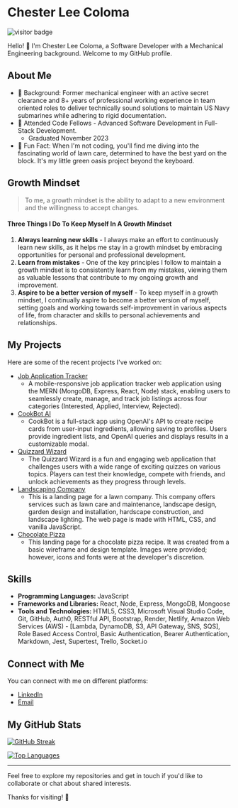 # Chester Lee Coloma

![visitor badge](https://visitor-badge.laobi.icu/badge?page_id=cleecoloma.cleecoloma)

Hello! 👋 I'm Chester Lee Coloma, a Software Developer with a Mechanical Engineering background. Welcome to my GitHub profile.

## About Me

* 💬 Background: Former mechanical engineer with an active secret clearance and 8+ years of professional working experience in team oriented roles to deliver technically sound solutions to maintain US Navy submarines while adhering to rigid documentation.
* 💼 Attended Code Fellows - Advanced Software Development in Full-Stack Development.
    * Graduated November 2023
* 🎉 Fun Fact: When I'm not coding, you'll find me diving into the fascinating world of lawn care, determined to have the best yard on the block. It's my little green oasis project beyond the keyboard.

## Growth Mindset
> To me, a growth mindset is the ability to adapt to a new environment and the willingness to accept changes.

#### Three Things I Do To Keep Myself In A Growth Mindset
1. **Always learning new skills** - I always make an effort to continuously learn new skills, as it helps me stay in a growth mindset by embracing opportunities for personal and professional development.
2. **Learn from mistakes** - One of the key principles I follow to maintain a growth mindset is to consistently learn from my mistakes, viewing them as valuable lessons that contribute to my ongoing growth and improvement.
3. **Aspire to be a better version of myself** - To keep myself in a growth mindset, I continually aspire to become a better version of myself, setting goals and working towards self-improvement in various aspects of life, from character and skills to personal achievements and relationships.

## My Projects

Here are some of the recent projects I've worked on:

* [Job Application Tracker](https://job-application-tracker-app.netlify.app/)
    * A mobile-responsive job application tracker web application using the MERN (MongoDB, Express, React, Node) stack, enabling users to seamlessly create, manage, and track job listings across four categories (Interested, Applied, Interview, Rejected).
* [CookBot AI](https://cookbot-ai-app.netlify.app/)
    * CookBot is a full-stack app using OpenAI's API to create recipe cards from user-input ingredients, allowing saving to profiles. Users provide ingredient lists, and OpenAI queries and displays results in a customizable modal.
* [Quizzard Wizard](https://code-fellow-quizzards.github.io/quizzard-wizard/)
    * The Quizzard Wizard is a fun and engaging web application that challenges users with a wide range of exciting quizzes on various topics. Players can test their knowledge, compete with friends, and unlock achievements as they progress through levels.
* [Landscaping Company](https://cleecoloma.github.io/Landscaping-Company/)
    * This is a landing page for a lawn company. This company offers services such as lawn care and maintenance, landscape design, garden design and installation, hardscape construction, and landscape lighting. The web page is made with HTML, CSS, and vanilla JavaScript.
* [Chocolate Pizza](https://cleecoloma.github.io/chocolate-pizza-landing-page/)
    * This landing page for a chocolate pizza recipe. It was created from a basic wireframe and design template. Images were provided; however, icons and fonts were at the developer's discretion.

## Skills

* **Programming Languages:** JavaScript
* **Frameworks and Libraries:** React, Node, Express, MongoDB, Mongoose
* **Tools and Technologies:** HTML5, CSS3, Microsoft Visual Studio Code, Git, GitHub, Auth0, RESTful API, Bootstrap, Render, Netlify, Amazon Web Services (AWS) - [Lambda, DynamoDB, S3, API Gateway, SNS, SQS], Role Based Access Control, Basic Authentication, Bearer Authentication, Markdown, Jest, Supertest, Trello, Socket.io

## Connect with Me

You can connect with me on different platforms:

* [LinkedIn](https://www.linkedin.com/in/chesterleecoloma/)
* [Email](mailto:cleecoloma@gmail.com)

## My GitHub Stats

[![GitHub Streak](https://github-readme-streak-stats.herokuapp.com?user=cleecoloma&theme=dark)](https://git.io/streak-stats)

[![Top Languages](https://github-readme-stats.vercel.app/api/top-langs/?username=cleecoloma&layout=compact&theme=dark)](https://github.com/cleecoloma)

- - -

Feel free to explore my repositories and get in touch if you'd like to collaborate or chat about shared interests.

Thanks for visiting! 🚀